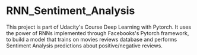 # RNN_Sentiment_Analysis
This project is part of Udacity's Course Deep Learning with Pytorch. It uses the power of RNNs implemented through Facebooks's Pytorch framework, to build a model that trains on movies reviews database and performs Sentiment Analysis predictions about positive/negative reviews.
